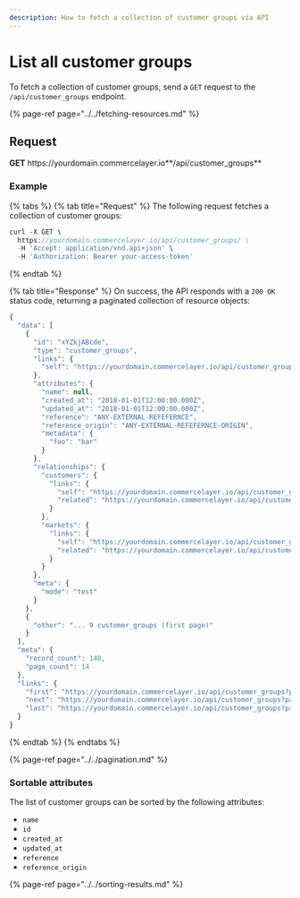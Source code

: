 ```yaml
---
description: How to fetch a collection of customer groups via API
---
```


# List all customer groups

To fetch a collection of customer groups, send a `GET` request to the `/api/customer_groups` endpoint.

{% page-ref page="../../fetching-resources.md" %}

## Request

**GET** https://<i></i>yourdomain.commercelayer.io**/api/customer_groups**

### **Example**

{% tabs %}
{% tab title="Request" %}
The following request fetches a collection of customer groups:

```javascript
curl -X GET \
  https://yourdomain.commercelayer.io/api/customer_groups/ \
  -H 'Accept: application/vnd.api+json' \
  -H 'Authorization: Bearer your-access-token'
```
{% endtab %}

{% tab title="Response" %}
On success, the API responds with a `200 OK` status code, returning a paginated collection of resource objects:

```javascript
{
  "data": [
    {
      "id": "xYZkjABcde",
      "type": "customer_groups",
      "links": {
        "self": "https://yourdomain.commercelayer.io/api/customer_groups/xYZkjABcde"
      },
      "attributes": {
        "name": null,
        "created_at": "2018-01-01T12:00:00.000Z",
        "updated_at": "2018-01-01T12:00:00.000Z",
        "reference": "ANY-EXTERNAL-REFEFERNCE",
        "reference_origin": "ANY-EXTERNAL-REFEFERNCE-ORIGIN",
        "metadata": {
          "foo": "bar"
        }
      },
      "relationships": {
        "customers": {
          "links": {
            "self": "https://yourdomain.commercelayer.io/api/customer_groups/xYZkjABcde/relationships/customers",
            "related": "https://yourdomain.commercelayer.io/api/customer_groups/xYZkjABcde/customers"
          }
        },
        "markets": {
          "links": {
            "self": "https://yourdomain.commercelayer.io/api/customer_groups/xYZkjABcde/relationships/markets",
            "related": "https://yourdomain.commercelayer.io/api/customer_groups/xYZkjABcde/markets"
          }
        }
      },
      "meta": {
        "mode": "test"
      }
    },
    {
      "other": "... 9 customer_groups (first page)"
    }
  ],
  "meta": {
    "record_count": 140,
    "page_count": 14
  },
  "links": {
    "first": "https://yourdomain.commercelayer.io/api/customer_groups?page[number]=1&page[size]=10",
    "next": "https://yourdomain.commercelayer.io/api/customer_groups?page[number]=2&page[size]=10",
    "last": "https://yourdomain.commercelayer.io/api/customer_groups?page[number]=14&page[size]=10"
  }
}
```
{% endtab %}
{% endtabs %}

{% page-ref page="../../pagination.md" %}

### Sortable attributes

The list of customer groups can be sorted by the following attributes:

* `name`
* `id`
* `created_at`
* `updated_at`
* `reference`
* `reference_origin`

{% page-ref page="../../sorting-results.md" %}
